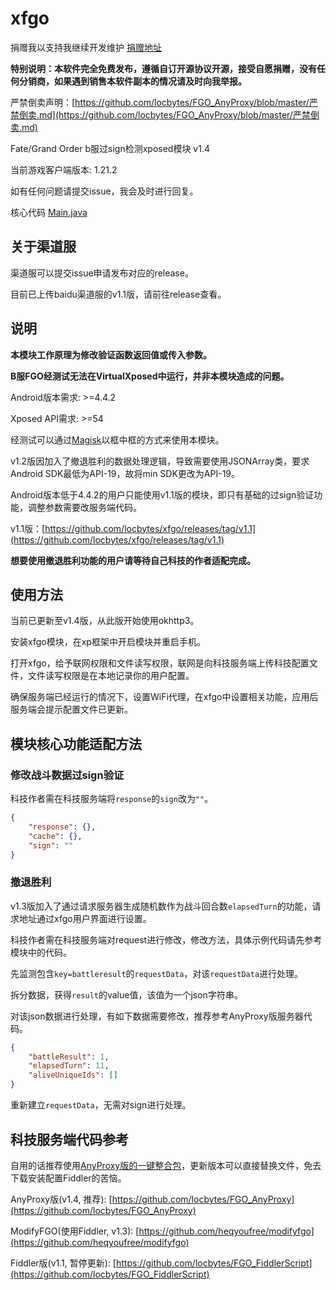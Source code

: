 # xfgo

捐赠我以支持我继续开发维护 [捐赠地址](https://github.com/locbytes/donation)

**特别说明：本软件完全免费发布，遵循自订开源协议开源，接受自愿捐赠，没有任何分销商，如果遇到销售本软件副本的情况请及时向我举报。**

严禁倒卖声明：[https://github.com/locbytes/FGO_AnyProxy/blob/master/严禁倒卖.md](https://github.com/locbytes/FGO_AnyProxy/blob/master/严禁倒卖.md)

Fate/Grand Order b服过sign检测xposed模块 v1.4

当前游戏客户端版本: 1.21.2

如有任何问题请提交issue，我会及时进行回复。

核心代码 [Main.java](https://github.com/locbytes/xfgo/blob/master/app/src/main/java/com/locbytes/xfgo/Main.java)

## 关于渠道服

渠道服可以提交issue申请发布对应的release。

目前已上传baidu渠道服的v1.1版，请前往release查看。

## 说明

**本模块工作原理为修改验证函数返回值或传入参数。**

**B服FGO经测试无法在VirtualXposed中运行，并非本模块造成的问题。**

Android版本需求: >=4.4.2

Xposed API需求: >=54

经测试可以通过[Magisk](https://forum.xda-developers.com/apps/magisk)以框中框的方式来使用本模块。

v1.2版因加入了撤退胜利的数据处理逻辑，导致需要使用JSONArray类，要求Android SDK最低为API-19，故将min SDK更改为API-19。

Android版本低于4.4.2的用户只能使用v1.1版的模块，即只有基础的过sign验证功能，调整参数需要改服务端代码。

v1.1版：[https://github.com/locbytes/xfgo/releases/tag/v1.1](https://github.com/locbytes/xfgo/releases/tag/v1.1)

**想要使用撤退胜利功能的用户请等待自己科技的作者适配完成。**

## 使用方法

当前已更新至v1.4版，从此版开始使用okhttp3。

安装xfgo模块，在xp框架中开启模块并重启手机。

打开xfgo，给予联网权限和文件读写权限，联网是向科技服务端上传科技配置文件，文件读写权限是在本地记录你的用户配置。

确保服务端已经运行的情况下，设置WiFi代理，在xfgo中设置相关功能，应用后服务端会提示配置文件已更新。

## 模块核心功能适配方法

### 修改战斗数据过sign验证

科技作者需在科技服务端将`response`的`sign`改为`""`。

```json
{
    "response": {},
    "cache": {},
    "sign": ""
}
```

### 撤退胜利

v1.3版加入了通过请求服务器生成随机数作为战斗回合数`elapsedTurn`的功能，请求地址通过xfgo用户界面进行设置。

科技作者需在科技服务端对request进行修改，修改方法，具体示例代码请先参考模块中的代码。

先监测包含`key=battleresult`的`requestData`，对该`requestData`进行处理。

拆分数据，获得`result`的value值，该值为一个json字符串。

对该json数据进行处理，有如下数据需要修改，推荐参考AnyProxy版服务器代码。

```json
{
    "battleResult": 1,
    "elapsedTurn": 11,
    "aliveUniqueIds": []
}
```

重新建立`requestData`，无需对sign进行处理。

## 科技服务端代码参考

自用的话推荐使用[AnyProxy版的一键整合包](https://github.com/locbytes/FGO_AnyProxy/releases)，更新版本可以直接替换文件，免去下载安装配置Fiddler的苦恼。

AnyProxy版(v1.4, 推荐): [https://github.com/locbytes/FGO_AnyProxy](https://github.com/locbytes/FGO_AnyProxy)

ModifyFGO(使用Fiddler, v1.3): [https://github.com/heqyoufree/modifyfgo](https://github.com/heqyoufree/modifyfgo)

Fiddler版(v1.1, 暂停更新): [https://github.com/locbytes/FGO_FiddlerScript](https://github.com/locbytes/FGO_FiddlerScript)
